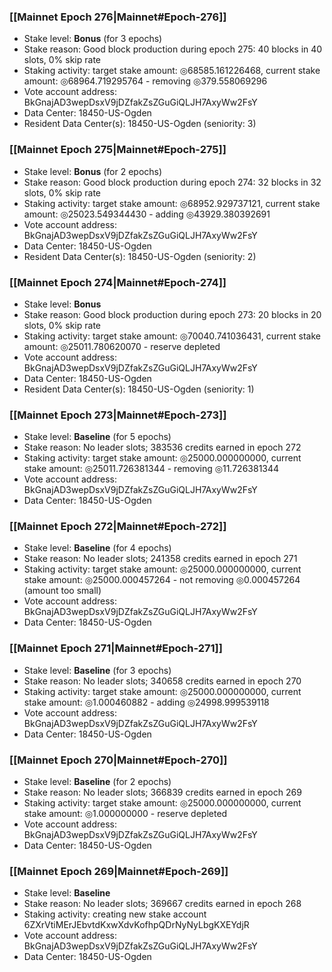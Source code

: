 ### [[Mainnet Epoch 276|Mainnet#Epoch-276]]
* Stake level: **Bonus** (for 3 epochs)
* Stake reason: Good block production during epoch 275: 40 blocks in 40 slots, 0% skip rate
* Staking activity: target stake amount: ◎68585.161226468, current stake amount: ◎68964.719295764 - removing ◎379.558069296
* Vote account address: BkGnajAD3wepDsxV9jDZfakZsZGuGiQLJH7AxyWw2FsY
* Data Center: 18450-US-Ogden
* Resident Data Center(s): 18450-US-Ogden (seniority: 3)
### [[Mainnet Epoch 275|Mainnet#Epoch-275]]
* Stake level: **Bonus** (for 2 epochs)
* Stake reason: Good block production during epoch 274: 32 blocks in 32 slots, 0% skip rate
* Staking activity: target stake amount: ◎68952.929737121, current stake amount: ◎25023.549344430 - adding ◎43929.380392691
* Vote account address: BkGnajAD3wepDsxV9jDZfakZsZGuGiQLJH7AxyWw2FsY
* Data Center: 18450-US-Ogden
* Resident Data Center(s): 18450-US-Ogden (seniority: 2)
### [[Mainnet Epoch 274|Mainnet#Epoch-274]]
* Stake level: **Bonus**
* Stake reason: Good block production during epoch 273: 20 blocks in 20 slots, 0% skip rate
* Staking activity: target stake amount: ◎70040.741036431, current stake amount: ◎25011.780620070 - reserve depleted
* Vote account address: BkGnajAD3wepDsxV9jDZfakZsZGuGiQLJH7AxyWw2FsY
* Data Center: 18450-US-Ogden
* Resident Data Center(s): 18450-US-Ogden (seniority: 1)
### [[Mainnet Epoch 273|Mainnet#Epoch-273]]
* Stake level: **Baseline** (for 5 epochs)
* Stake reason: No leader slots; 383536 credits earned in epoch 272
* Staking activity: target stake amount: ◎25000.000000000, current stake amount: ◎25011.726381344 - removing ◎11.726381344
* Vote account address: BkGnajAD3wepDsxV9jDZfakZsZGuGiQLJH7AxyWw2FsY
* Data Center: 18450-US-Ogden
### [[Mainnet Epoch 272|Mainnet#Epoch-272]]
* Stake level: **Baseline** (for 4 epochs)
* Stake reason: No leader slots; 241358 credits earned in epoch 271
* Staking activity: target stake amount: ◎25000.000000000, current stake amount: ◎25000.000457264 - not removing ◎0.000457264 (amount too small)
* Vote account address: BkGnajAD3wepDsxV9jDZfakZsZGuGiQLJH7AxyWw2FsY
* Data Center: 18450-US-Ogden
### [[Mainnet Epoch 271|Mainnet#Epoch-271]]
* Stake level: **Baseline** (for 3 epochs)
* Stake reason: No leader slots; 340658 credits earned in epoch 270
* Staking activity: target stake amount: ◎25000.000000000, current stake amount: ◎1.000460882 - adding ◎24998.999539118
* Vote account address: BkGnajAD3wepDsxV9jDZfakZsZGuGiQLJH7AxyWw2FsY
* Data Center: 18450-US-Ogden
### [[Mainnet Epoch 270|Mainnet#Epoch-270]]
* Stake level: **Baseline** (for 2 epochs)
* Stake reason: No leader slots; 366839 credits earned in epoch 269
* Staking activity: target stake amount: ◎25000.000000000, current stake amount: ◎1.000000000 - reserve depleted
* Vote account address: BkGnajAD3wepDsxV9jDZfakZsZGuGiQLJH7AxyWw2FsY
* Data Center: 18450-US-Ogden
### [[Mainnet Epoch 269|Mainnet#Epoch-269]]
* Stake level: **Baseline**
* Stake reason: No leader slots; 369667 credits earned in epoch 268
* Staking activity: creating new stake account 6ZXrVtiMErJEbvtdKxwXdvKofhpQDrNyNyLbgKXEYdjR
* Vote account address: BkGnajAD3wepDsxV9jDZfakZsZGuGiQLJH7AxyWw2FsY
* Data Center: 18450-US-Ogden